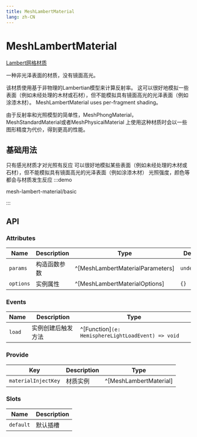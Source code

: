 ```yaml
---
title: MeshLambertMaterial
lang: zh-CN
---
```


# MeshLambertMaterial

[Lambert网格材质](https://threejs.org/docs/index.html#api/zh/materials/MeshLambertMaterial)

一种非光泽表面的材质，没有镜面高光。

该材质使用基于非物理的Lambertian模型来计算反射率。 这可以很好地模拟一些表面（例如未经处理的木材或石材），但不能模拟具有镜面高光的光泽表面（例如涂漆木材）。 MeshLambertMaterial uses per-fragment shading。

由于反射率和光照模型的简单性，MeshPhongMaterial，MeshStandardMaterial或者MeshPhysicalMaterial 上使用这种材质时会以一些图形精度为代价，得到更高的性能。

## 基础用法
只有感光材质才对光照有反应
可以很好地模拟某些表面（例如未经处理的木材或石材），但不能模拟具有镜面高光的光泽表面（例如涂漆木材）
光照强度，颜色等都会与材质发生反应
:::demo

mesh-lambert-material/basic

:::

## API

### Attributes

| Name      | Description  | Type                             | Default     | Required |
| --------- | ------------ | -------------------------------- | ----------- | -------- |
| `params`  | 构造函数参数 | ^[MeshLambertMaterialParameters] | `undefined` | No       |
| `options` | 实例属性     | ^[MeshLambertMaterialOptions]    | `{}`        | No       |

### Events

| Name   | Description        | Type                                               |
| ------ | ------------------ | -------------------------------------------------- |
| `load` | 实例创建后触发方法 | ^[Function]`(e: HemisphereLightLoadEvent) => void` |

### Provide

| Key                 | Description | Type                   |
| ------------------- | ----------- | ---------------------- |
| `materialInjectKey` | 材质实例    | ^[MeshLambertMaterial] |

### Slots

| Name      | Description |
| --------- | ----------- |
| `default` | 默认插槽    |

